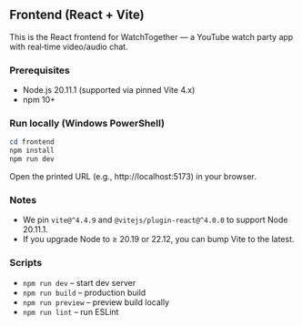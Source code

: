 ## Frontend (React + Vite)

This is the React frontend for WatchTogether — a YouTube watch party app with real‑time video/audio chat.

### Prerequisites
- Node.js 20.11.1 (supported via pinned Vite 4.x)
- npm 10+

### Run locally (Windows PowerShell)
```powershell
cd frontend
npm install
npm run dev
```

Open the printed URL (e.g., http://localhost:5173) in your browser.

### Notes
- We pin `vite@^4.4.9` and `@vitejs/plugin-react@^4.0.0` to support Node 20.11.1.
- If you upgrade Node to ≥ 20.19 or 22.12, you can bump Vite to the latest.

### Scripts
- `npm run dev` – start dev server
- `npm run build` – production build
- `npm run preview` – preview build locally
- `npm run lint` – run ESLint
